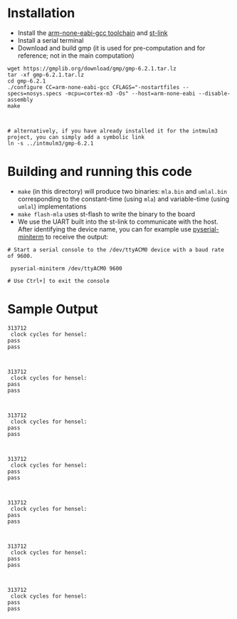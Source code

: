 # Installation
- Install the [arm-none-eabi-gcc toolchain](https://developer.arm.com/Tools%20and%20Software/GNU%20Toolchain) and [st-link](https://github.com/stlink-org/stlink)
- Install a serial terminal
- Download and build gmp (it is used for pre-computation and for reference; not in the main computation)
```
wget https://gmplib.org/download/gmp/gmp-6.2.1.tar.lz
tar -xf gmp-6.2.1.tar.lz
cd gmp-6.2.1
./configure CC=arm-none-eabi-gcc CFLAGS="-nostartfiles --specs=nosys.specs -mcpu=cortex-m3 -Os" --host=arm-none-eabi --disable-assembly
make



# alternatively, if you have already installed it for the intmulm3 project, you can simply add a symbolic link
ln -s ../intmulm3/gmp-6.2.1
```


# Building and running this code

- `make` (in this directory) will produce two binaries: `mla.bin` and `umlal.bin` corresponding to the constant-time (using `mla`) and variable-time (using `umlal`) implementations
- `make flash-mla` uses st-flash to write the binary to the board
- We use the UART built into the st-link to communicate with the host. After identifying the device name, you can for example use [pyserial-miniterm](https://pyserial.readthedocs.io/en/latest/) to receive
the output:
```
# Start a serial console to the /dev/ttyACM0 device with a baud rate of 9600.

 pyserial-miniterm /dev/ttyACM0 9600

# Use Ctrl+] to exit the console
```

# Sample Output
```
313712
 clock cycles for hensel:
pass
pass



313712
 clock cycles for hensel:
pass
pass



313712
 clock cycles for hensel:
pass
pass



313712
 clock cycles for hensel:
pass
pass



313712
 clock cycles for hensel:
pass
pass



313712
 clock cycles for hensel:
pass
pass



313712
 clock cycles for hensel:
pass
pass
```